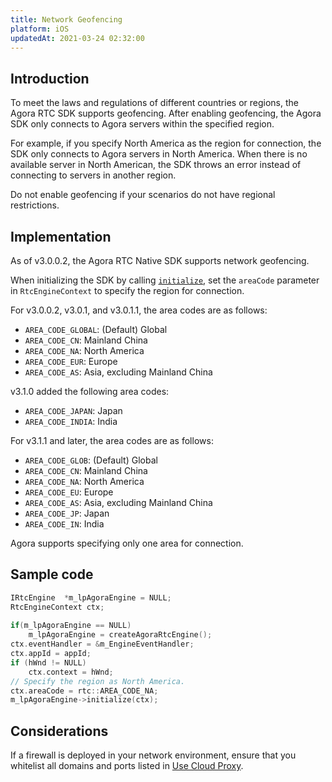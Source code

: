 ```yaml
---
title: Network Geofencing
platform: iOS
updatedAt: 2021-03-24 02:32:00
---
```

## Introduction

To meet the laws and regulations of different countries or regions, the Agora RTC SDK supports geofencing. After enabling geofencing, the Agora SDK only connects to Agora servers within the specified region.

For example, if you specify North America as the region for connection, the SDK only connects to Agora servers in North America. When there is no available server in North American, the SDK throws an error instead of connecting to servers in another region.

<div class="alert note">Do not enable geofencing if your scenarios do not have regional restrictions.</div>

## Implementation

As of v3.0.0.2, the Agora RTC Native SDK supports network geofencing. 

When initializing the SDK by calling [`initialize`](./API%20Reference/cpp/classagora_1_1rtc_1_1_i_rtc_engine.html#ac71db65e66942e4e0a0550e95c16890f), set the `areaCode` parameter in `RtcEngineContext` to specify the region for connection.

For v3.0.0.2, v3.0.1, and v3.0.1.1, the area codes are as follows:

- `AREA_CODE_GLOBAL`: (Default) Global
- `AREA_CODE_CN`: Mainland China
- `AREA_CODE_NA`: North America
- `AREA_CODE_EUR`: Europe
- `AREA_CODE_AS`: Asia, excluding Mainland China

v3.1.0 added the following area codes:

- `AREA_CODE_JAPAN`: Japan
- `AREA_CODE_INDIA`: India

For v3.1.1 and later, the area codes are as follows:

- `AREA_CODE_GLOB`: (Default) Global
- `AREA_CODE_CN`: Mainland China
- `AREA_CODE_NA`: North America
- `AREA_CODE_EU`: Europe
- `AREA_CODE_AS`: Asia, excluding Mainland China
- `AREA_CODE_JP`: Japan
- `AREA_CODE_IN`: India

<div clas="alert note">Agora supports specifying only one area for connection.</div>

## Sample code

```swift
IRtcEngine  *m_lpAgoraEngine = NULL;
RtcEngineContext ctx;
 
if(m_lpAgoraEngine == NULL)
    m_lpAgoraEngine = createAgoraRtcEngine();
ctx.eventHandler = &m_EngineEventHandler;
ctx.appId = appId;
if (hWnd != NULL)
    ctx.context = hWnd;
// Specify the region as North America.
ctx.areaCode = rtc::AREA_CODE_NA;
m_lpAgoraEngine->initialize(ctx);
```

## Considerations

If a firewall is deployed in your network environment, ensure that you whitelist all domains and ports listed in [Use Cloud Proxy](cloudproxy_native).
